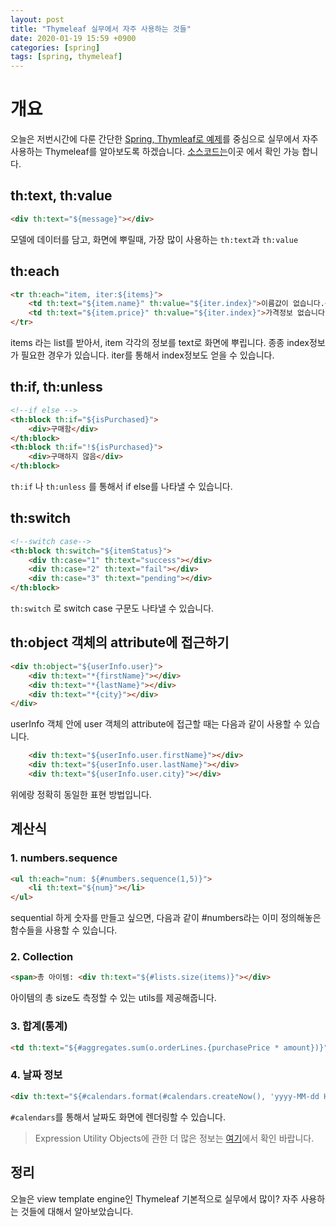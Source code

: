 ```yaml
---
layout: post
title: "Thymeleaf 실무에서 자주 사용하는 것들"
date: 2020-01-19 15:59 +0900
categories: [spring]
tags: [spring, thymeleaf]
---
```


# 개요
오늘은 저번시간에 다룬 간단한 [Spring, Thymleaf로 예제](https://umanking.github.io/spring/spring-thymeleaf/)를 중심으로 실무에서 자주 사용하는 Thymeleaf를 알아보도록 하겠습니다. 
[소스코드는](https://github.com/umanking/spring-workspace/tree/master/spring-thymleaf)이곳 에서 확인 가능 합니다.

## th:text, th:value
```html
<div th:text="${message}"></div>
```
모델에 데이터를 담고, 화면에 뿌릴때, 가장 많이 사용하는 `th:text`과 `th:value` 
## th:each 
```html
<tr th:each="item, iter:${items}">
    <td th:text="${item.name}" th:value="${iter.index}">이름값이 없습니다.</td>
    <td th:text="${item.price}" th:value="${iter.index}">가격정보 없습니다.</td>
</tr>
```

items 라는 list를 받아서, item 각각의 정보를 text로 화면에 뿌립니다. 종종 index정보가 필요한 경우가 있습니다.
iter를 통해서 index정보도 얻을 수 있습니다. 

## th:if, th:unless

```html
<!--if else -->
<th:block th:if="${isPurchased}">
    <div>구매함</div>
</th:block>
<th:block th:if="!${isPurchased}">
    <div>구매하지 않음</div>
</th:block>
```
`th:if` 나 `th:unless` 를 통해서 if else를 나타낼 수 있습니다.

## th:switch
```html
<!--switch case-->
<th:block th:switch="${itemStatus}">
    <div th:case="1" th:text="success"></div>
    <div th:case="2" th:text="fail"></div>
    <div th:case="3" th:text="pending"></div>
</th:block>
```
`th:switch` 로 switch case 구문도 나타낼 수 있습니다. 

## th:object 객체의 attribute에 접근하기
```html
<div th:object="${userInfo.user}">
    <div th:text="*{firstName}"></div>
    <div th:text="*{lastName}"></div>
    <div th:text="*{city}"></div>
</div>
```
userInfo 객체 안에 user 객체의 attribute에 접근할 때는 다음과 같이 사용할 수 있습니다. 
```html
    <div th:text="${userInfo.user.firstName}"></div>
    <div th:text="${userInfo.user.lastName}"></div>
    <div th:text="${userInfo.user.city}"></div>
```
위에랑 정확히 동일한 표현 방법입니다.


## 계산식
### 1. numbers.sequence
```html
<ul th:each="num: ${#numbers.sequence(1,5)}">
    <li th:text="${num}"></li>
</ul>
```
sequential 하게 숫자를 만들고 싶으면, 다음과 같이 #numbers라는 이미 정의해놓은 함수들을 사용할 수 있습니다. 
### 2. Collection
```html
<span>총 아이템: <div th:text="${#lists.size(items)}"></div>
```
아이템의 총 size도 측정할 수 있는 utils를 제공해줍니다. 

### 3. 합계(통계)
```html
<td th:text="${#aggregates.sum(o.orderLines.{purchasePrice * amount})}">23.32</td>
```


### 4. 날짜 정보
```html
<div th:text="${#calendars.format(#calendars.createNow(), 'yyyy-MM-dd HH:mm')}"></div>
```
`#calendars`를 통해서 날짜도 화면에 렌더링할 수 있습니다. 

> Expression Utility Objects에 관한 더 많은 정보는 [여기](https://www.docs4dev.com/docs/en/thymeleaf/3.0/reference/using_thymeleaf.html#expression-utility-objects)에서 확인 바랍니다.


## 정리 
오늘은 view template engine인 Thymeleaf 기본적으로 실무에서 많이? 자주 사용하는 것들에 대해서 알아보았습니다. 
